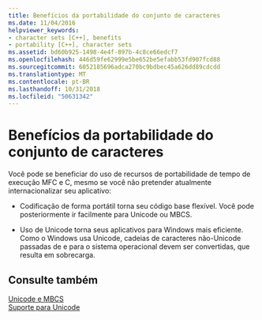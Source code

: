 ```yaml
---
title: Benefícios da portabilidade do conjunto de caracteres
ms.date: 11/04/2016
helpviewer_keywords:
- character sets [C++], benefits
- portability [C++], character sets
ms.assetid: bd60b925-1498-4e4f-897b-4c8ce66edcf7
ms.openlocfilehash: 446d59fe62999e5be652be5efabb53fd907fcd88
ms.sourcegitcommit: 6052185696adca270bc9bdbec45a626dd89cdcdd
ms.translationtype: MT
ms.contentlocale: pt-BR
ms.lasthandoff: 10/31/2018
ms.locfileid: "50631342"
---
```

# <a name="benefits-of-character-set-portability"></a>Benefícios da portabilidade do conjunto de caracteres

Você pode se beneficiar do uso de recursos de portabilidade de tempo de execução MFC e C, mesmo se você não pretender atualmente internacionalizar seu aplicativo:

- Codificação de forma portátil torna seu código base flexível. Você pode posteriormente ir facilmente para Unicode ou MBCS.

- Uso de Unicode torna seus aplicativos para Windows mais eficiente. Como o Windows usa Unicode, cadeias de caracteres não-Unicode passadas de e para o sistema operacional devem ser convertidas, que resulta em sobrecarga.

## <a name="see-also"></a>Consulte também

[Unicode e MBCS](../text/unicode-and-mbcs.md)<br/>
[Suporte para Unicode](../text/support-for-unicode.md)